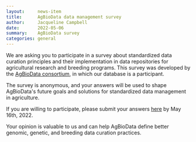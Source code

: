 ```yaml
---
layout:     news-item
title:      AgBioData data management survey
author:     Jacqueline Campbell
date:       2022-05-06
summary:    AgBioData survey
categories: general
---
```

We are asking you to participate in a survey about standardized data curation principles and their implementation in data repositories for agricultural research and breeding programs. This survey was developed by the [AgBioData consortium](https://www.agbiodata.org), in which our database is a participant.

The survey is anonymous, and your answers will be used to shape AgBioData's future goals and solutions for standardized data management in agriculture. 

If you are willing to participate, please submit your answers [here](https://ncsu.qualtrics.com/jfe/form/SV_9Zv0sSXJhdz2bYO) by May 16th, 2022. 

Your opinion is valuable to us and can help AgBioData define better genomic, genetic, and breeding data curation practices.
